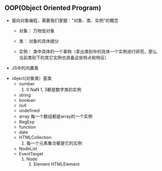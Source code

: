 ## **OOP(Object Oriented Program)**

- 面向对象编程，需要我们掌握："对象、类、实例"的概念

  + 对象： 万物皆对象

  + 类： 对象的具体细分

  + 实例： 类中具体的一个事物（拿出类别中的具体一个实例进行研究，那么当前类别下的其它实例也具备这些特点和特征）

- JS中的内置类

 + object(对象类）基类
    - number
        1. 0 NaN 1, 3都是数字类的实例
    - string
    - boolean
    - null
    - undefined
    - array
        每一个数组都是array的一个实例
    - RegExp
    - function
    - date
    - HTMLCollection
        1. 每一个元素集合都是它的实例
    - NodeList
    - EventTarget
        1. Node
            1. Element
                    HTMLElement
                        